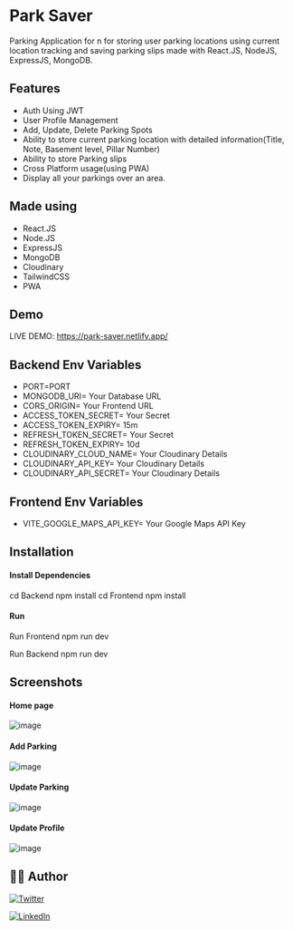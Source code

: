 # Park Saver

Parking Application for n for storing user parking locations using current location tracking and saving parking slips made with React.JS, NodeJS, ExpressJS, MongoDB.

## Features

- Auth Using JWT
- User Profile Management
- Add, Update, Delete Parking Spots
- Ability to store current parking location with detailed information(Title, Note, Basement level, Pillar Number)
- Ability to store Parking slips
- Cross Platform usage(using PWA)
- Display all your parkings over an area.
  
## Made using

- React.JS
- Node.JS
- ExpressJS
- MongoDB
- Cloudinary
- TailwindCSS
- PWA


## Demo

LIVE DEMO: https://park-saver.netlify.app/

## Backend Env Variables

- PORT=PORT
- MONGODB_URI= Your Database URL
- CORS_ORIGIN= Your Frontend URL
- ACCESS_TOKEN_SECRET= Your Secret
- ACCESS_TOKEN_EXPIRY= 15m
- REFRESH_TOKEN_SECRET= Your Secret
- REFRESH_TOKEN_EXPIRY= 10d
- CLOUDINARY_CLOUD_NAME= Your Cloudinary Details
- CLOUDINARY_API_KEY= Your Cloudinary Details
- CLOUDINARY_API_SECRET= Your Cloudinary Details

## Frontend Env Variables
- VITE_GOOGLE_MAPS_API_KEY= Your Google Maps API Key

## Installation

#### Install Dependencies
cd Backend
npm install
cd Frontend
npm install


#### Run
Run Frontend
npm run dev

Run Backend
npm run dev

## Screenshots

#### Home page
![image](https://github.com/Amanthukral12/Parking-App/assets/47064923/d14fcc1b-096a-4a93-9a7c-5db75706a9ea)


#### Add Parking
![image](https://github.com/Amanthukral12/Parking-App/assets/47064923/55291dde-ee14-486e-8ee8-9455a0883d53)


#### Update Parking
![image](https://github.com/Amanthukral12/Parking-App/assets/47064923/c63f41e9-ac64-4421-b2ff-2550c3306196)


#### Update Profile
![image](https://github.com/Amanthukral12/Parking-App/assets/47064923/e4ed5725-b161-46fd-b075-9c501a910fee)



## :man_in_tuxedo: Author

[![Twitter](https://img.shields.io/badge/follow-%40amanthukral-1DA1F2?style=flat&logo=Twitter)](https://twitter.com/aman_thukral12)

[![LinkedIn](https://img.shields.io/badge/connect-%40amanthukral-%230077B5?style=flat&logo=LinkedIn)](https://www.linkedin.com/in/aman-thukral-574b37150/)
